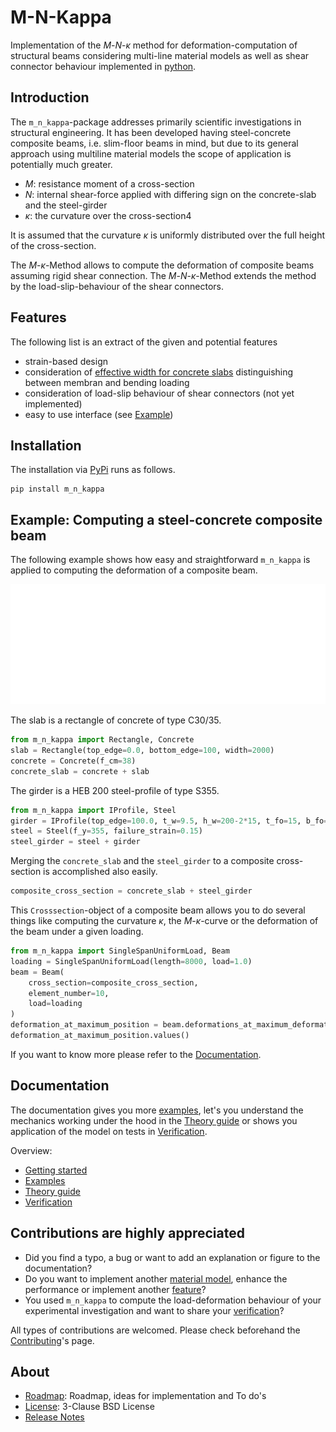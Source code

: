 # M-N-Kappa

Implementation of the *M*-*N*-*&#954;* method for deformation-computation of structural beams 
considering multi-line material models as well as shear connector behaviour implemented in 
[python](https://www.python.org/).

## Introduction
The ``m_n_kappa``-package addresses primarily scientific investigations in structural engineering.
It has been developed having steel-concrete composite beams, i.e. slim-floor beams in mind, 
but due to its general approach using multiline material models the scope of application is potentially
much greater.

- *M*: resistance moment of a cross-section 
- *N*: internal shear-force applied with differing sign on the concrete-slab 
  and the steel-girder
- *&#954;*: the curvature over the cross-section4

It is assumed that the curvature *&#954;* is uniformly distributed over the 
full height of the cross-section. 

The *M*-*&#954;*-Method allows to compute the deformation of composite beams assuming 
rigid shear connection. 
The *M*-*N*-*&#954;*-Method extends the method by the load-slip-behaviour of the shear 
connectors. 

## Features
The following list is an extract of the given and potential features 

- strain-based design 
- consideration of 
  [effective width for concrete slabs](https://johannesschorr.github.io/M-N-Kappa/theory/effective_widths.html)
  distinguishing between membran and bending loading
- consideration of load-slip behaviour of shear connectors (not yet implemented)
- easy to use interface (see [Example](#example-computing-a-steel-girder))

## Installation
The installation via [PyPi](https://pypi.org/) runs as follows.
```
pip install m_n_kappa
```

## Example: Computing a steel-concrete composite beam
The following example shows how easy and straightforward ``m_n_kappa`` is applied to 
computing the deformation of a composite beam.

![](./docs/source/images/getting_started_example-dark.svg)

The slab is a rectangle of concrete of type C30/35.
```python
from m_n_kappa import Rectangle, Concrete
slab = Rectangle(top_edge=0.0, bottom_edge=100, width=2000)
concrete = Concrete(f_cm=38)
concrete_slab = concrete + slab
```
The girder is a HEB 200 steel-profile of type S355.
````python
from m_n_kappa import IProfile, Steel
girder = IProfile(top_edge=100.0, t_w=9.5, h_w=200-2*15, t_fo=15, b_fo=200)
steel = Steel(f_y=355, failure_strain=0.15)
steel_girder = steel + girder
````
Merging the ``concrete_slab`` and the ``steel_girder`` to a composite cross-section
is accomplished also easily.
````python
composite_cross_section = concrete_slab + steel_girder
````
This ``Crosssection``-object of a composite beam allows you to do several things like
computing the curvature *&#954;*, the *M*-*&#954;*-curve or the deformation of the beam
under a given loading. 
```python
from m_n_kappa import SingleSpanUniformLoad, Beam
loading = SingleSpanUniformLoad(length=8000, load=1.0)
beam = Beam(
    cross_section=composite_cross_section, 
    element_number=10,
    load=loading
)
deformation_at_maximum_position = beam.deformations_at_maximum_deformation_position()
deformation_at_maximum_position.values()
```
If you want to know more please refer to the [Documentation](https://johannesschorr.github.io/M-N-Kappa/).

## Documentation

The documentation gives you more [examples](https://johannesschorr.github.io/M-N-Kappa/examples/index.html), 
let's you understand the mechanics working under the hood in the 
[Theory guide](https://johannesschorr.github.io/M-N-Kappa/theory/index.html)
or shows you application of the model on tests in 
[Verification](https://johannesschorr.github.io/M-N-Kappa/verification/index.html).

Overview:
- [Getting started](https://johannesschorr.github.io/M-N-Kappa/getting_started.html)
- [Examples](https://johannesschorr.github.io/M-N-Kappa/examples/index.html)
- [Theory guide](https://johannesschorr.github.io/M-N-Kappa/theory/index.html)
- [Verification](https://johannesschorr.github.io/M-N-Kappa/verification/index.html)

## Contributions are highly appreciated
- Did you find a typo, a bug or want to add an explanation or figure to the documentation?
- Do you want to implement another [material model](https://johannesschorr.github.io/M-N-Kappa/api/m_n_kappa.Material.html),
  enhance the performance or implement another [feature](https://johannesschorr.github.io/M-N-Kappa/roadmap.html#roadmap-roadmap)?
- You used ``m_n_kappa`` to compute the load-deformation behaviour of your experimental investigation and want to share
  your [verification](https://johannesschorr.github.io/M-N-Kappa/verification/index.html)?

All types of contributions are welcomed. 
Please check beforehand the [Contributing](https://johannesschorr.github.io/M-N-Kappa/contributing.html)'s page. 

## About 
- [Roadmap](https://johannesschorr.github.io/M-N-Kappa/roadmap.html): 
  Roadmap, ideas for implementation and To do's
- [License](https://johannesschorr.github.io/M-N-Kappa/license.html): 3-Clause BSD License
- [Release Notes](https://johannesschorr.github.io/M-N-Kappa/whatsnew/index.html)